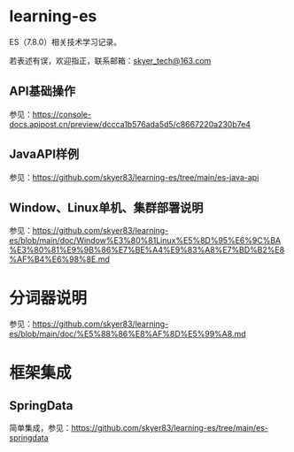 # learning-es
ES（7.8.0）相关技术学习记录。

若表述有误，欢迎指正，联系邮箱：skyer_tech@163.com

## API基础操作

参见：https://console-docs.apipost.cn/preview/dccca1b576ada5d5/c8667220a230b7e4

## JavaAPI样例

参见：https://github.com/skyer83/learning-es/tree/main/es-java-api

## Window、Linux单机、集群部署说明

参见：https://github.com/skyer83/learning-es/blob/main/doc/Window%E3%80%81Linux%E5%8D%95%E6%9C%BA%E3%80%81%E9%9B%86%E7%BE%A4%E9%83%A8%E7%BD%B2%E8%AF%B4%E6%98%8E.md

# 分词器说明

参见：https://github.com/skyer83/learning-es/blob/main/doc/%E5%88%86%E8%AF%8D%E5%99%A8.md

# 框架集成

## SpringData

简单集成，参见：https://github.com/skyer83/learning-es/tree/main/es-springdata
